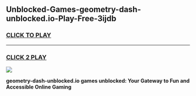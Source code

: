 
## Unblocked-Games-geometry-dash-unblocked.io-Play-Free-3ijdb
<h3>
<a href="https://premium76.site?title=geometry-dash-unblocked.io&ref=21A">CLICK TO PLAY</a></h3>
<hr>

<h3>
<a href="https://premium76.site?title=geometry-dash-unblocked.io&ref=21A">CLICK 2 PLAY</a>
  
</h3>

<a href="https://premium76.site?title=geometry-dash-unblocked.io&ref=21A"><img src="https://clearcache.store/games.png"></a>


**geometry-dash-unblocked.io games unblocked: Your Gateway to Fun and Accessible Online Gaming**
